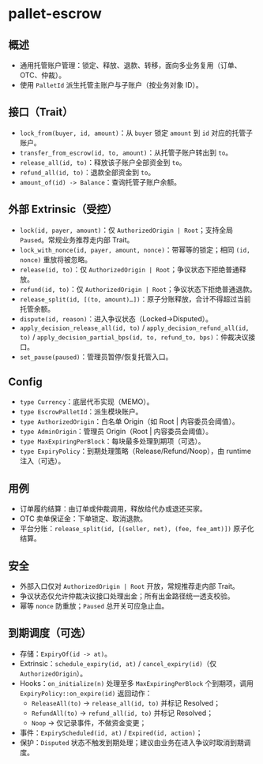 # pallet-escrow

## 概述
- 通用托管账户管理：锁定、释放、退款、转移，面向多业务复用（订单、OTC、仲裁）。
- 使用 `PalletId` 派生托管主账户与子账户（按业务对象 ID）。

## 接口（Trait）
- `lock_from(buyer, id, amount)`：从 `buyer` 锁定 `amount` 到 `id` 对应的托管子账户。
- `transfer_from_escrow(id, to, amount)`：从托管子账户转出到 `to`。
- `release_all(id, to)`：释放该子账户全部资金到 `to`。
- `refund_all(id, to)`：退款全部资金到 `to`。
- `amount_of(id) -> Balance`：查询托管子账户余额。

## 外部 Extrinsic（受控）
- `lock(id, payer, amount)`：仅 `AuthorizedOrigin | Root`；支持全局 `Paused`。常规业务推荐走内部 Trait。
- `lock_with_nonce(id, payer, amount, nonce)`：带幂等的锁定；相同 `(id, nonce)` 重放将被忽略。
- `release(id, to)`：仅 `AuthorizedOrigin | Root`；争议状态下拒绝普通释放。
- `refund(id, to)`：仅 `AuthorizedOrigin | Root`；争议状态下拒绝普通退款。
- `release_split(id, [(to, amount)…])`：原子分账释放，合计不得超过当前托管余额。
- `dispute(id, reason)`：进入争议状态（Locked→Disputed）。
- `apply_decision_release_all(id, to)` / `apply_decision_refund_all(id, to)` / `apply_decision_partial_bps(id, to, refund_to, bps)`：仲裁决议接口。
- `set_pause(paused)`：管理员暂停/恢复托管入口。

## Config
- `type Currency`：底层代币实现（MEMO）。
- `type EscrowPalletId`：派生模块账户。
- `type AuthorizedOrigin`：白名单 Origin（如 Root | 内容委员会阈值）。
- `type AdminOrigin`：管理员 Origin（Root | 内容委员会阈值）。
- `type MaxExpiringPerBlock`：每块最多处理到期项（可选）。
- `type ExpiryPolicy`：到期处理策略（Release/Refund/Noop），由 runtime 注入（可选）。

## 用例
- 订单履约结算：由订单或仲裁调用，释放给代办或退还买家。
- OTC 卖单保证金：下单锁定、取消退款。
- 平台分账：`release_split(id, [(seller, net), (fee, fee_amt)])` 原子化结算。

## 安全
- 外部入口仅对 `AuthorizedOrigin | Root` 开放，常规推荐走内部 Trait。
- 争议状态仅允许仲裁决议接口处理出金；所有出金路径统一透支校验。
- 幂等 `nonce` 防重放；`Paused` 总开关可应急止血。

## 到期调度（可选）
- 存储：`ExpiryOf(id -> at)`。
- Extrinsic：`schedule_expiry(id, at)` / `cancel_expiry(id)`（仅 `AuthorizedOrigin`）。
- Hooks：`on_initialize(n)` 处理至多 `MaxExpiringPerBlock` 个到期项，调用 `ExpiryPolicy::on_expire(id)` 返回动作：
  - `ReleaseAll(to)` → `release_all(id, to)` 并标记 Resolved；
  - `RefundAll(to)` → `refund_all(id, to)` 并标记 Resolved；
  - `Noop` → 仅记录事件，不做资金变更；
- 事件：`ExpiryScheduled(id, at)` / `Expired(id, action)`；
- 保护：`Disputed` 状态不触发到期处理；建议由业务在进入争议时取消到期调度。
